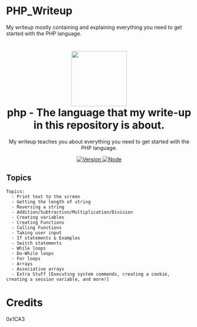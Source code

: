 # PHP_Writeup
My writeup mostly containing and explaining everything you need to get started with the PHP language.

<h1 align="center">
	<img src="https://icons.veryicon.com/png/o/emoticon/number/duo-1.png" width="150px"><br>
    php - The language that my write-up in this repository is about.
</h1>
<p align="center">
	My writeup teaches you about everything you need to get started with the PHP language.
</p>

<p align="center">
	<a href="https://deno.land" target="_blank">
    	<img src="https://img.shields.io/badge/Version-1.0.0-7DCDE3?style=for-the-badge" alt="Version">
     </a>
	<a href="https://deno.land" target="_blank">
    	<img src="https://img.shields.io/badge/Deno-1.0.0+-7DCDE3?style=for-the-badge" alt="Node">
     </a>
</p>

## Topics

```
Topics:
  - Print text to the screen
  - Getting the length of string
  - Reversing a string
  - Addition/Subtraction/Multiplication/Division
  - Creating variables
  - Creating Functions
  - Calling Functions
  - Taking user input
  - If statements & Examples
  - Switch statements
  - While loops
  - Do-While loops
  - For loops
  - Arrays
  - Associative arrays
  - Extra Stuff [Executing system commands, creating a cookie, creating a session variable, and more!]
```

# Credits
0x1CA3
